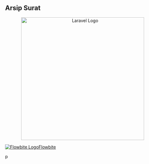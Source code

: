 ## Arsip Surat
<p align="center"><a href="https://laravel.com" target="_blank"><img src="https://raw.githubusercontent.com/laravel/art/master/logo-lockup/5%20SVG/2%20CMYK/1%20Full%20Color/laravel-logolockup-cmyk-red.svg" width="400" alt="Laravel Logo"></a></p>
<p><a href="https://flowbite.com" class="flex items-center space-x-3 rtl:space-x-reverse"> <img src="https://flowbite.com/docs/images/logo.svg" class="h-8" alt="Flowbite Logo" /><span class="self-center text-2xl font-semibold whitespace-nowrap dark:text-white">Flowbite</span></a></p>p
